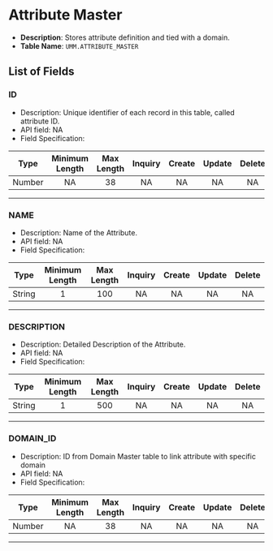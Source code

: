 # Attribute Master

* **Description**: Stores attribute definition and tied with a domain.
* **Table Name**: `UMM.ATTRIBUTE_MASTER`

## List of Fields

### ID

* Description: Unique identifier of each record in this table, called attribute ID. 
* API field: NA
* Field Specification:

| Type   | Minimum Length | Max Length | Inquiry  |    Create    |    Update    |    Delete    |
|--------|:--------------:|:----------:|:--------:|:------------:|:------------:|:------------:|
| Number  |     NA    |    38        |    NA     | NA     | NA |    NA     |

---

### NAME

* Description: Name of the Attribute.
* API field: NA
* Field Specification:

| Type   | Minimum Length | Max Length | Inquiry  |    Create    |    Update    |    Delete    |
|--------|:--------------:|:----------:|:--------:|:------------:|:------------:|:------------:|
| String  |     1    |    100        |    NA     | NA     | NA |    NA     |

---

### DESCRIPTION

* Description:  Detailed Description of the Attribute. 
* API field: NA
* Field Specification:

| Type   | Minimum Length | Max Length | Inquiry  |    Create    |    Update    |    Delete    |
|--------|:--------------:|:----------:|:--------:|:------------:|:------------:|:------------:|
| String  |     1    |    500        |    NA     | NA     | NA |    NA     |

---

### DOMAIN_ID

* Description: ID from Domain Master table to link attribute with specific domain
* API field: NA
* Field Specification:

| Type   | Minimum Length | Max Length | Inquiry  |    Create    |    Update    |    Delete    |
|--------|:--------------:|:----------:|:--------:|:------------:|:------------:|:------------:|
| Number  |     NA    |    38        |    NA     | NA     | NA |    NA     |

---
